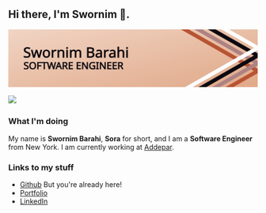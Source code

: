 ## Hi there, I'm Swornim 👋.

![Header](./header.svg)

<img src="https://github-readme-stats.vercel.app/api?username=swornimbarahi&&show_icons=true&title_color=ffffff&icon_color=bb2acf&text_color=daf7dc&bg_color=151515">


### What I'm doing
My name is **Swornim Barahi**, **Sora** for short, and I am a **Software Engineer** from New York. I am currently working at [Addepar](www.addepar.com).

### Links to my stuff
- [Github](www.github.com/swornimbarahi) But you're already here!
- [Portfolio](www.swornimbarahi.com)
- [LinkedIn](www.linkedin.com/in/swornimbarahi)
